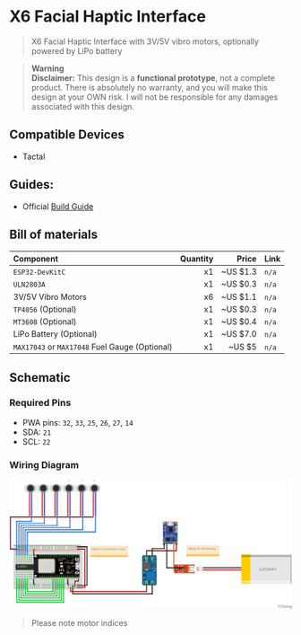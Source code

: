 # X6 Facial Haptic Interface

> X6 Facial Haptic Interface with 3V/5V vibro motors, optionally powered by LiPo battery

> **Warning**  
> **Disclaimer:** This design is a **functional prototype**, not a complete product. There is absolutely no warranty, and you will make this design at your OWN risk. I will not be responsible for any damages associated with this design.

## Compatible Devices

* Tactal

## Guides:

* Official [Build Guide](https://senseshift.github.io/guides/face-interface/esp32-breadboard)

## Bill of materials

| Component                                      | Quantity |    Price | Link  |
| :--------------------------------------------- | -------: | -------: | :---- |
| `ESP32-DevKitC`                                |       x1 | ~US $1.3 | `n/a` |
| `ULN2803A`                                     |       x1 | ~US $0.3 | `n/a` |
| 3V/5V Vibro Motors                             |       x6 | ~US $1.1 | `n/a` |
| `TP4056` (Optional)                            |       x1 | ~US $0.3 | `n/a` |
| `MT3608` (Optional)                            |       x1 | ~US $0.4 | `n/a` |
| LiPo Battery (Optional)                        |       x1 | ~US $7.0 | `n/a` |
| `MAX17043` or `MAX17048` Fuel Gauge (Optional) |       x1 | ~US $5   | `n/a` |

## Schematic

### Required Pins

* PWA pins: `32`, `33`, `25`, `26`, `27`, `14`
* SDA: `21`
* SCL: `22`

### Wiring Diagram

![Schematic](schematic_bb.png)

> Please note motor indices
